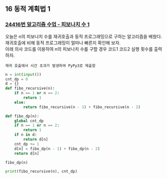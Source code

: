 ## 16 동적 계획법 1

### [24416번 알고리즘 수업 - 피보나치 수 1](https://www.acmicpc.net/problem/24416)

오늘은 n의 피보나치 수를 재귀호출과 동적 프로그래밍으로 구하는 알고리즘을 배웠다.  
재귀호출에 비해 동적 프로그래밍이 얼마나 빠른지 확인해 보자.  
아래 의사 코드를 이용하여 n의 피보나치 수를 구할 경우 코드1 코드2 실행 횟수를 출력하자.

```text
재귀 호출에서 시간 초과가 발생하여 PyPy3로 제출함
```

```python
n = int(input())
cnt_dp = 0
d = {}
def fibo_recursive(n):
    if n == 1 or n == 2:
        return 1
    else:
        return fibo_recursive(n - 1) + fibo_recursive(n - 2)

def fibo_dp(n):
    global cnt_dp
    if n == 1 or n == 2:
        return 1
    if n in d:
        return d[n]
    cnt_dp += 1
    d[n] = fibo_dp(n - 1) + fibo_dp(n - 2)
    return d[n]

fibo_dp(n)

print(fibo_recursive(n), cnt_dp)
```
